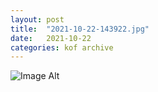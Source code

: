 ```yaml
---
layout:	post
title:	"2021-10-22-143922.jpg"
date:	2021-10-22
categories:	kof archive
---
```


![Image Alt](https://k0f.github.io/assets/2021-10-22-143922.jpg)
